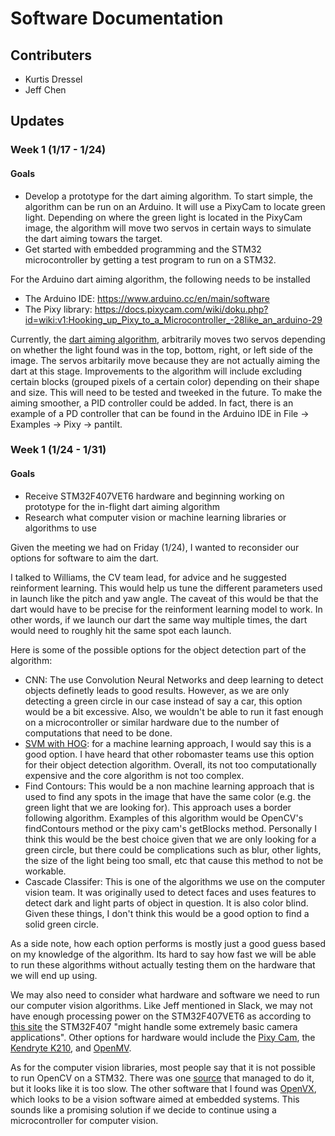 # Software Documentation

## Contributers
* Kurtis Dressel
* Jeff Chen

## Updates

### Week 1 (1/17 - 1/24)

#### Goals
* Develop a prototype for the dart aiming algorithm. To start simple, the algorithm can be run on an Arduino. It will use a PixyCam to locate green light. Depending on where the green light is located in the PixyCam image, the algorithm will move two servos in certain ways to simulate the dart aiming towars the target.
* Get started with embedded programming and the STM32 microcontroller by getting a test program to run on a STM32.

For the Arduino dart aiming algorithm, the following needs to be installed
* The Arduino IDE: https://www.arduino.cc/en/main/software
* The Pixy library: https://docs.pixycam.com/wiki/doku.php?id=wiki:v1:Hooking_up_Pixy_to_a_Microcontroller_-28like_an_arduino-29

Currently, the [dart aiming algorithm](pixy_test.ino), arbitrarily moves two servos depending on whether the light found was in the top, bottom, right, or left side of the image. The servos arbitarily move because they are not actually aiming the dart at this stage. Improvements to the algorithm will include excluding certain blocks (grouped pixels of a certain color) depending on their shape and size. This will need to be tested and tweeked in the future. To make the aiming smoother, a PID controller could be added. In fact, there is an example of a PD controller that can be found in the Arduino IDE in File -> Examples -> Pixy -> pantilt.

### Week 1 (1/24 - 1/31)

#### Goals
* Receive STM32F407VET6 hardware and beginning working on prototype for the in-flight dart aiming algorithm
* Research what computer vision or machine learning libraries or algorithms to use

Given the meeting we had on Friday (1/24), I wanted to reconsider our options for software to aim the dart.

I talked to Williams, the CV team lead, for advice and he suggested reinforment learning. This would help us tune the different parameters used in launch like the pitch and yaw angle. The caveat of this would be that the dart would have to be precise for the reinforment learning model to work. In other words, if we launch our dart the same way multiple times, the dart would need to roughly hit the same spot each launch. 

Here is some of the possible options for the object detection part of the algorithm:
* CNN: The use Convolution Neural Networks and deep learning to detect objects definetly leads to good results. However, as we are only detecting a green circle in our case instead of say a car, this option would be a bit excessive. Also, we wouldn't be able to run it fast enough on a microcontroller or similar hardware due to the number of computations that need to be done.
* [SVM with HOG](https://towardsdatascience.com/vehicle-detection-using-support-vector-machine-svm-19e073b61d16): for a machine learning approach, I would say this is a good option. I have heard that other robomaster teams use this option for their object detection algorithm. Overall, its not too computationally expensive and the core algorithm is not too complex.
* Find Contours: This would be a non machine learning approach that is used to find any spots in the image that have the same color (e.g. the green light that we are looking for). This approach uses a border following algorithm. Examples of this algorithm would be OpenCV's findContours method or the pixy cam's getBlocks method. Personally I think this would be the best choice given that we are only looking for a green circle, but there could be complications such as blur, other lights, the size of the light being too small, etc that cause this method to not be workable.
* Cascade Classifer: This is one of the algorithms we use on the computer vision team. It was originally used to detect faces and uses features to detect dark and light parts of object in question. It is also color blind. Given these things, I don't think this would be a good option to find a solid green circle.

As a side note, how each option performs is mostly just a good guess based on my knowledge of the algorithm. Its hard to say how fast we will be able to run these algorithms without actually testing them on the hardware that we will end up using.

We may also need to consider what hardware and software we need to run our computer vision algorithms. Like Jeff mentioned in Slack, we may not have enough processing power on the STM32F407VET6 as according to [this site](http://shervinemami.info/embeddedVision.html) the STM32F407 "might handle some extremely basic camera applications". Other options for hardware would include the [Pixy Cam](https://pixycam.com/pixy2/), the [Kendryte K210](https://github.com/kendryte), and [OpenMV](https://openmv.io/).

As for the computer vision libraries, most people say that it is not possible to run OpenCV on a STM32. There was one [source](https://medium.com/@deryugin.denis/how-to-run-opencv-on-stm32-mcu-b581f42b0766) that managed to do it, but it looks like it is too slow. The other software that I found was [OpenVX](https://www.khronos.org/openvx/), which looks to be a vision software aimed at embedded systems. This sounds like a promising solution if we decide to continue using a microcontroller for computer vision. 
